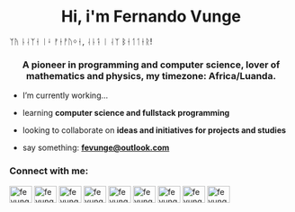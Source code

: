 <h1 align="center">Hi, i'm Fernando Vunge</h1>
ᛉᚤ ᚿᛆᛉᛂ ᛁᛍ ᚠᛂᚡᚢᛜᛂ, ᛆᚿᛑ ᛁ ᛆᛉ ᛒᛂᛐᛐᛂᚱ!   
<h3 align="center">A pioneer in programming and computer science, lover of mathematics and physics, my timezone: Africa/Luanda.</h3>

- I’m currently working...

- learning **computer science and fullstack programming**

- looking to collaborate on **ideas and initiatives for projects and studies**

- say something: **fevunge@outlook.com**

<h3 align="left">Connect with me:</h3>
<p align="left">
<a href="https://codepen.io/fevunge" target="blank"><img align="center" src="https://raw.githubusercontent.com/rahuldkjain/github-profile-readme-generator/master/src/images/icons/Social/codepen.svg" alt="fevunge" height="30" width="40" /></a>
<a href="https://dev.to/fevunge" target="blank"><img align="center" src="https://raw.githubusercontent.com/rahuldkjain/github-profile-readme-generator/master/src/images/icons/Social/devto.svg" alt="fevunge" height="30" width="40" /></a>
<a href="https://twitter.com/fevunge" target="blank"><img align="center" src="https://raw.githubusercontent.com/rahuldkjain/github-profile-readme-generator/master/src/images/icons/Social/twitter.svg" alt="fevunge" height="30" width="40" /></a>
<a href="https://linkedin.com/in/fevunge" target="blank"><img align="center" src="https://raw.githubusercontent.com/rahuldkjain/github-profile-readme-generator/master/src/images/icons/Social/linked-in-alt.svg" alt="fevunge" height="30" width="40" /></a>
<a href="https://codesandbox.com/fevunge" target="blank"><img align="center" src="https://raw.githubusercontent.com/rahuldkjain/github-profile-readme-generator/master/src/images/icons/Social/codesandbox.svg" alt="fevunge" height="30" width="40" /></a>
<a href="https://www.youtube.com/c/fevunge" target="blank"><img align="center" src="https://raw.githubusercontent.com/rahuldkjain/github-profile-readme-generator/master/src/images/icons/Social/youtube.svg" alt="fevunge" height="30" width="40" /></a>
<a href="https://www.hackerrank.com/fevunge" target="blank"><img align="center" src="https://raw.githubusercontent.com/rahuldkjain/github-profile-readme-generator/master/src/images/icons/Social/hackerrank.svg" alt="fevunge" height="30" width="40" /></a>
<a href="https://codeforces.com/profile/fevunge" target="blank"><img align="center" src="https://raw.githubusercontent.com/rahuldkjain/github-profile-readme-generator/master/src/images/icons/Social/codeforces.svg" alt="fevunge" height="30" width="40" /></a>
<a href="https://www.leetcode.com/fevunge" target="blank"><img align="center" src="https://raw.githubusercontent.com/rahuldkjain/github-profile-readme-generator/master/src/images/icons/Social/leet-code.svg" alt="fevunge" height="30" width="40" /></a>
</p>


